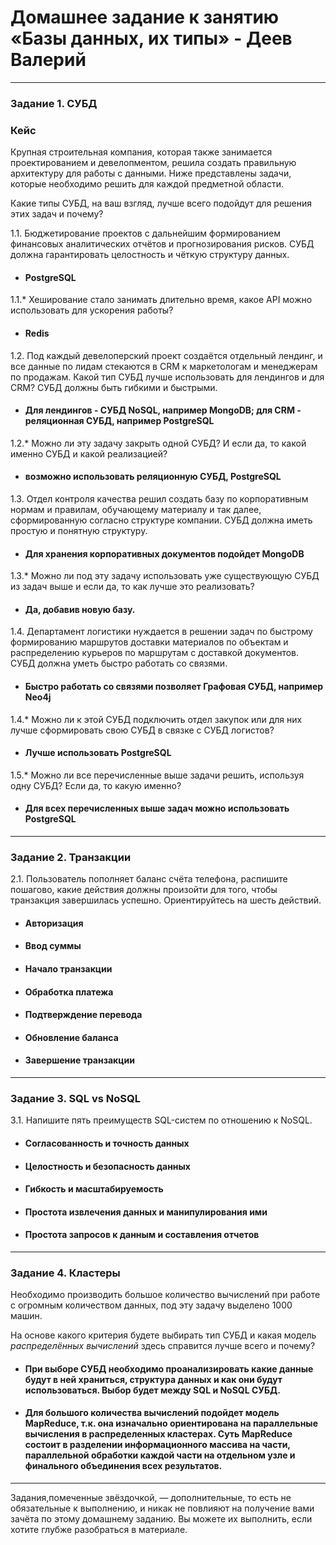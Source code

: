 # Домашнее задание к занятию «Базы данных, их типы» - Деев Валерий
---

### Задание 1. СУБД

### Кейс
Крупная строительная компания, которая также занимается проектированием и девелопментом, решила создать 
правильную архитектуру для работы с данными. Ниже представлены задачи, которые необходимо решить для
каждой предметной области. 

Какие типы СУБД, на ваш взгляд, лучше всего подойдут для решения этих задач и почему? 
 
1.1. Бюджетирование проектов с дальнейшим формированием финансовых аналитических отчётов и прогнозирования рисков.
СУБД должна гарантировать целостность и чёткую структуру данных.
 - #### PostgreSQL

1.1.* Хеширование стало занимать длительно время, какое API можно использовать для ускорения работы? 
 - #### Redis

1.2. Под каждый девелоперский проект создаётся отдельный лендинг, и все данные по лидам стекаются в CRM к 
маркетологам и менеджерам по продажам. Какой тип СУБД лучше использовать для лендингов и для CRM? 
СУБД должны быть гибкими и быстрыми.
 - #### Для лендингов - СУБД NoSQL, например MongoDB; для CRM - реляционная СУБД, например PostgreSQL

1.2.* Можно ли эту задачу закрыть одной СУБД? И если да, то какой именно СУБД и какой реализацией?
 - #### возможно использовать реляционную СУБД, PostgreSQL

1.3. Отдел контроля качества решил создать базу по корпоративным нормам и правилам, обучающему материалу 
и так далее, сформированную согласно структуре компании. СУБД должна иметь простую и понятную структуру.
 - #### Для хранения корпоративных документов подойдет MongoDB

1.3.* Можно ли под эту задачу использовать уже существующую СУБД из задач выше и если да, то как лучше это 
реализовать?
 - #### Да, добавив новую базу.

1.4. Департамент логистики нуждается в решении задач по быстрому формированию маршрутов доставки материалов 
по объектам и распределению курьеров по маршрутам с доставкой документов. СУБД должна уметь быстро работать
со связями.
 - #### Быстро работать со связями позволяет Графовая СУБД, например Neo4j

1.4.* Можно ли к этой СУБД подключить отдел закупок или для них лучше сформировать свою СУБД в связке с СУБД 
логистов?
 - #### Лучше использовать PostgreSQL

1.5.* Можно ли все перечисленные выше задачи решить, используя одну СУБД? Если да, то какую именно?
 - #### Для всех перечисленных выше задач можно использовать PostgreSQL

---

### Задание 2. Транзакции

2.1. Пользователь пополняет баланс счёта телефона, распишите пошагово, какие действия должны произойти для того, чтобы 
транзакция завершилась успешно. Ориентируйтесь на шесть действий.
 - #### Авторизация
 - #### Ввод суммы
 -  #### Начало транзакции
 -  #### Обработка платежа
 -  #### Подтверждение перевода
 -  #### Обновление баланса
 -  #### Завершение транзакции

---

### Задание 3. SQL vs NoSQL

3.1. Напишите пять преимуществ SQL-систем по отношению к NoSQL. 
 - #### Согласованность и точность данных
 - #### Целостность и безопасность данных
 - #### Гибкость и масштабируемость
 - #### Простота извлечения данных и манипулирования ими
 - #### Простота запросов к данным и составления отчетов
 
---

### Задание 4. Кластеры

Необходимо производить большое количество вычислений при работе с огромным количеством данных, под эту задачу 
выделено 1000 машин. 

На основе какого критерия будете выбирать тип СУБД и какая модель *распределённых вычислений* 
здесь справится лучше всего и почему?
 - #### При выборе СУБД необходимо проанализировать какие данные будут в ней храниться, структура данных и как они будут использоваться. Выбор будет между SQL и NoSQL СУБД.
 - #### Для большого количества вычислений подойдет модель MapReduce, т.к. она изначально ориентирована на параллельные вычисления в распределенных кластерах. Суть MapReduce состоит в разделении информационного массива на части, параллельной обработки каждой части на отдельном узле и финального объединения всех результатов.

---

Задания,помеченные звёздочкой, — дополнительные, то есть не обязательные к выполнению, и никак не повлияют на получение вами зачёта по этому домашнему заданию. Вы можете их выполнить, если хотите глубже разобраться в материале.
